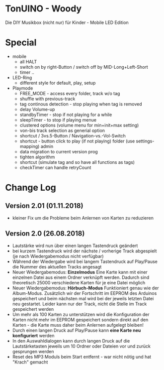 # TonUINO - Woody
Die DIY Musikbox (nicht nur) für Kinder - Mobile LED Edition

# Special
  - mobile
    - all HALT
    - switch on by right-Button / switch off by MID-Long+Left-Short
    - timer ..
  - LED-Ring
    - different style for default, play, setup
  - Playmode
    - FREE_MODE - access every folder, track w/o tag
    - shuffle with previous-track 
    - tag continous detection - stop playing when tag is removed
    - delay Volume-up 
    - standbyTimer - stop if not playing for a while
    - sleepTimer - to stop if playing
  menue
    - clustered options (volume menu for min+init+max setting)
    - von-bis track selection as generial option
    - shortcut / 3vs.5-Button / Navigation-vs.-Vol-Switch
    - shortcut - button click to play (if not playing) folder (use settings-mapping)
  admin
    - data migration to current version
  prog
    - tighten algorithm
    - shortcut (simulate tag and so have all functions as tags)
    - checkTimer can handle retryCount




# Change Log

## Version 2.01 (01.11.2018)
- kleiner Fix um die Probleme beim Anlernen von Karten zu reduzieren

## Version 2.0 (26.08.2018)

- Lautstärke wird nun über einen langen Tastendruck geändert
- bei kurzem Tastendruck wird der nächste / vorherige Track abgespielt (je nach Wiedergabemodus nicht verfügbar)
- Während der Wiedergabe wird bei langem Tastendruck auf Play/Pause die Nummer des aktuellen Tracks angesagt
- Neuer Wiedergabemodus: **Einzelmodus**
  Eine Karte kann mit einer einzelnen Datei aus einem Ordner verknüpft werden. Dadurch sind theoretisch 25000 verschiedene Karten für je eine Datei möglich
- Neuer Wiedergabemodus: **Hörbuch-Modus**
  Funktioniert genau wie der Album-Modus. Zusätzlich wir der Fortschritt im EEPROM des Arduinos gespeichert und beim nächsten mal wird bei der jeweils letzten Datei neu gestartet. Leider kann nur der Track, nicht die Stelle im Track gespeichert werden
- Um mehr als 100 Karten zu unterstützen wird die Konfiguration der Karten nicht mehr im EEPROM gespeichert sondern direkt auf den Karten - die Karte muss daher beim Anlernen aufgelegt bleiben!
- Durch einen langen Druck auf Play/Pause kann **eine Karte neu konfiguriert** werden
- In den Auswahldialogen kann durch langen Druck auf die Lautstärketasten jeweils um 10 Ordner oder Dateien vor und zurück gesprungen werden
- Reset des MP3 Moduls beim Start entfernt - war nicht nötig und hat "Krach" gemacht
